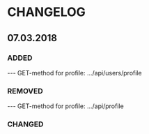 # CHANGELOG

## 07.03.2018

### ADDED
--- GET-method for profile: .../api/users/profile
### REMOVED
--- GET-method for profile: .../api/profile
### CHANGED
